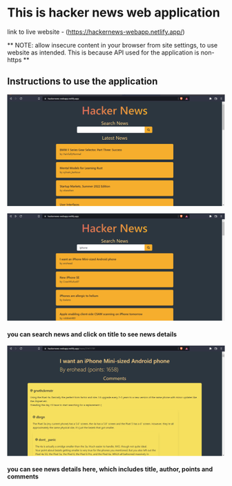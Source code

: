 # This is hacker news web application 

link to live website - (https://hackernews-webapp.netlify.app/)

** NOTE: allow insecure content in your browser from site settings, to use website as intended. 
This is because API used for the application is non-https **

## Instructions to use the application
![image of live website](./screenshots/ss1.png)

![search bar to search news](./screenshots/ss2.png)
#### you can search news and click on title to see news details

![news details page](./screenshots/ss3.png)
#### you can see news details here, which includes title, author, points and comments

